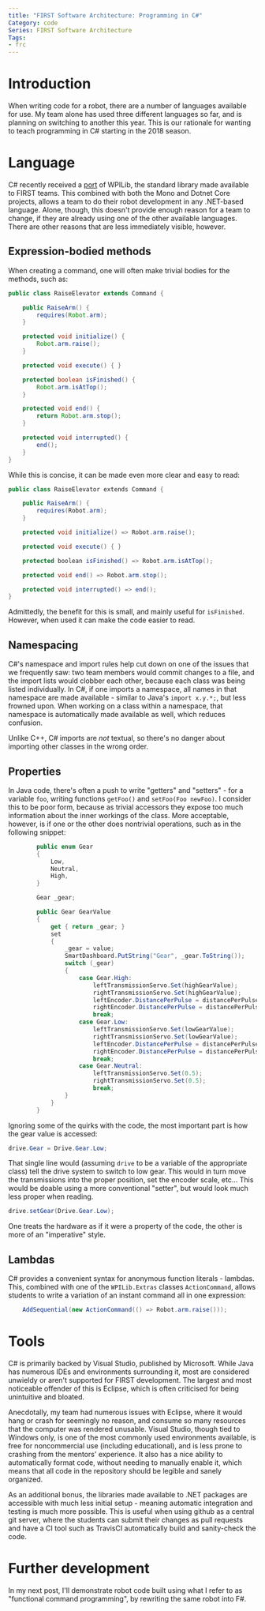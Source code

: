 ```yaml
---
title: "FIRST Software Architecture: Programming in C#"
Category: code
Series: FIRST Software Architecture
Tags:
- frc
---
```


# Introduction

When writing code for a robot, there are a number of languages available for use.
My team alone has used three different languages so far, and is planning on switching to another this year.
This is our rationale for wanting to teach programming in C# starting in the 2018 season.

# Language

C# recently received a [port][] of WPILib, the standard library made available to FIRST teams.
This combined with both the Mono and Dotnet Core projects, allows a team to do their robot development in any .NET-based language.
Alone, though, this doesn't provide enough reason for a team to change, if they are already using one of the other available languages.
There are other reasons that are less immediately visible, however.

## Expression-bodied methods

When creating a command, one will often make trivial bodies for the methods, such as:

```java
public class RaiseElevator extends Command {

    public RaiseArm() {
        requires(Robot.arm);
    }

    protected void initialize() {
        Robot.arm.raise();
    }

    protected void execute() { }

    protected boolean isFinished() {
		Robot.arm.isAtTop();
    }

    protected void end() {
		return Robot.arm.stop();
	}

    protected void interrupted() {
		end();
	}
}
```

While this is concise, it can be made even more clear and easy to read:

```csharp
public class RaiseElevator extends Command {

    public RaiseArm() {
        requires(Robot.arm);
    }

    protected void initialize() => Robot.arm.raise();

    protected void execute() { }

    protected boolean isFinished() => Robot.arm.isAtTop();

    protected void end() => Robot.arm.stop();

    protected void interrupted() => end();
}
```

Admittedly, the benefit for this is small, and mainly useful for `isFinished`. However, when used it can make the code easier to read.

## Namespacing

C#'s namespace and import rules help cut down on one of the issues that we frequently saw: two team members would commit changes to a file, and the import lists would clobber each other, because each class was being listed individually.
In C#, if one imports a namespace, all names in that namespace are made available - similar to Java's `import x.y.*;`, but less frowned upon.
When working on a class within a namespace, that namespace is automatically made available as well, which reduces confusion.

Unlike C++, C# imports are *not* textual, so there's no danger about importing other classes in the wrong order.

## Properties

In Java code, there's often a push to write "getters" and "setters" - for a variable `foo`, writing functions `getFoo()` and `setFoo(Foo newFoo)`.
I consider this to be poor form, because as trivial accessors they expose too much information about the inner workings of the class.
More acceptable, however, is if one or the other does nontrivial operations, such as in the following snippet:

```csharp
		public enum Gear
        {
            Low,
            Neutral,
            High,
        }

        Gear _gear;

        public Gear GearValue
        {
            get { return _gear; }
            set
            {
                _gear = value;
                SmartDashboard.PutString("Gear", _gear.ToString());
                switch (_gear)
                {
                    case Gear.High:
                        leftTransmissionServo.Set(highGearValue);
                        rightTransmissionServo.Set(highGearValue);
                        leftEncoder.DistancePerPulse = distancePerPulse;
                        rightEncoder.DistancePerPulse = distancePerPulse;
                        break;
                    case Gear.Low:
                        leftTransmissionServo.Set(lowGearValue);
                        rightTransmissionServo.Set(lowGearValue);
                        leftEncoder.DistancePerPulse = distancePerPulse * 2.5;
                        rightEncoder.DistancePerPulse = distancePerPulse * 2.5;
                        break;
                    case Gear.Neutral:
                        leftTransmissionServo.Set(0.5);
                        rightTransmissionServo.Set(0.5);
                        break;
                }
            }
        }
```

Ignoring some of the quirks with the code, the most important part is how the gear value is accessed:

```csharp
drive.Gear = Drive.Gear.Low;
```

That single line would (assuming `drive` to be a variable of the appropriate class) tell the drive system to switch to low gear.
This would in turn move the transmissions into the proper position, set the encoder scale, etc...
This would be doable using a more conventional "setter", but would look much less proper when reading.

```java
drive.setGear(Drive.Gear.Low);
```

One treats the hardware as if it were a property of the code, the other is more of an "imperative" style.

## Lambdas

C# provides a convenient syntax for anonymous function literals - lambdas.
This, combined with one of the `WPILib.Extras` classes `ActionCommand`, allows students to write a variation of an instant command all in one expression:

```csharp
	AddSequential(new ActionCommand(() => Robot.arm.raise()));
```

# Tools

C# is primarily backed by Visual Studio, published by Microsoft.
While Java has numerous IDEs and environments surrounding it, most are considered unwieldy or aren't supported for FIRST development.
The largest and most noticeable offender of this is Eclipse, which is often criticised for being unintuitive and bloated.

Anecdotally, my team had numerous issues with Eclipse, where it would hang or crash for seemingly no reason, and consume so many resources that the computer was rendered unusable.
Visual Studio, though tied to Windows only, is one of the most commonly used environments available, is free for noncommercial use (including educational), and is less prone to crashing from the mentors' experience.
It also has a nice ability to automatically format code, without needing to manually enable it, which means that all code in the repository should be legible and sanely organized.

As an additional bonus, the libraries made available to .NET packages are accessible with much less initial setup - meaning automatic integration and testing is much more possible.
This is useful when using github as a central git server, where the students can submit their changes as pull requests and have a CI tool such as TravisCI automatically build and sanity-check the code.

# Further development

In my next post, I'll demonstrate robot code built using what I refer to as "functional command programming", by rewriting the same robot into F#.


[port]: https://github.com/robotdotnet/WPILib
